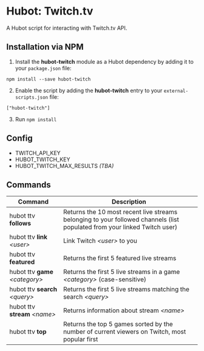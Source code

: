 # Hubot: Twitch.tv

A Hubot script for interacting with Twitch.tv API.


## Installation via NPM

1. Install the __hubot-twitch__ module as a Hubot dependency by adding it to your `package.json` file:

```
npm install --save hubot-twitch
```

2. Enable the script by adding the __hubot-twitch__ entry to your `external-scripts.json` file:

```
["hubot-twitch"]
```

3. Run `npm install`


## Config

- TWITCH_API_KEY
- HUBOT_TWITCH_KEY
- HUBOT_TWITCH_MAX_RESULTS _(TBA)_


## Commands

Command | Description
--- | ---
hubot ttv __follows__ | Returns the 10 most recent live streams belonging to your followed channels (list populated from your linked Twitch user)
hubot ttv __link__ _\<user\>_ | Link Twitch _\<user\>_ to you
hubot ttv __featured__ | Returns the first 5 featured live streams
hubot ttv __game__ _\<category\>_ | Returns the first 5 live streams in a game _\<category\>_ (case-sensitive)
hubot ttv __search__ _\<query\>_ | Returns the first 5 live streams matching the search _\<query\>_
hubot ttv __stream__ _\<name\>_ | Returns information about stream _\<name\>_
hubot ttv __top__ | Returns the top 5 games sorted by the number of current viewers on Twitch, most popular first